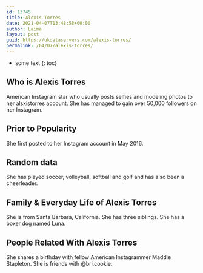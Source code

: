 ```yaml
---
id: 13745
title: Alexis Torres
date: 2021-04-07T13:48:58+00:00
author: Laima
layout: post
guid: https://ukdataservers.com/alexis-torres/
permalink: /04/07/alexis-torres/
---
```


* some text
{: toc}


## Who is Alexis Torres
                  
                  
                  
American Instagram star who usually posts selfies and modeling photos to her alsxistorres account. She has managed to gain over 50,000 followers on her Instagram. 
                  
              
            
              
            
                
                
                
## Prior to Popularity
                  
                  
                  
She first posted to her Instagram account in May 2016. 
                  
              
            
              
            
                
                
                
## Random data
                  
                  
                  
She has played soccer, volleyball, softball and golf and has also been a cheerleader. 
                  
              
            
              
            
                
                
                
## Family & Everyday Life of Alexis Torres
                  
                  
                  
She is from Santa Barbara, California. She has three siblings. She has a boxer dog named Luna. 
                  
              
            
              
            
                
                
                
## People Related With Alexis Torres
                  
                  
                  
She shares a birthday with fellow American Instagrammer Maddie Stapleton. She is friends with @bri.cookie.
                  
              
            
              
            
                
              
            
              
              
            
            
              
            
          
          
          